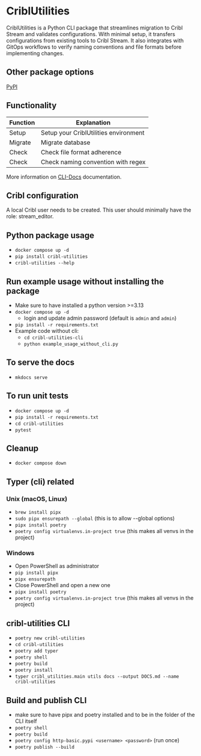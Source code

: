 # CriblUtilities
CriblUtilities is a Python CLI package that streamlines migration to Cribl Stream and validates configurations. With minimal setup, it transfers configurations from existing tools to Cribl Stream. It also integrates with GitOps workflows to verify naming conventions and file formats before implementing changes.

## Other package options
[PyPI](https://pypi.org/project/cribl-utilities/)

## Functionality
| **Function** | **Explanation**                       |
|--------------|---------------------------------------|
| Setup        | Setup your CriblUtilities environment |
| Migrate      | Migrate database                      |
| Check        | Check file format adherence           |
| Check        | Check naming convention with regex    |

More information on [CLI-Docs]([https://pypi.org/project/cribl-utilities/](https://github.com/cinqict/CriblUtilities/blob/main/docs/cli-docs.md)) documentation.

## Cribl configuration 
A local Cribl user needs to be created. This user should minimally have the role: stream_editor.

## Python package usage
- `docker compose up -d`
- `pip install cribl-utilities`
- `cribl-utilities --help`

## Run example usage without installing the package
- Make sure to have installed a python version >=3.13
- `docker compose up -d`
  - login and update admin password (default is `admin` and `admin`)
- `pip install -r requirements.txt`
- Example code without cli:
  - `cd cribl-utilities-cli`
  - `python example_usage_without_cli.py`

## To serve the docs
- `mkdocs serve`

## To run unit tests
- `docker compose up -d`
- `pip install -r requirements.txt`
- `cd cribl-utilities`
- `pytest`

## Cleanup
- `docker compose down`

## Typer (cli) related
### Unix (macOS, Linux)
- `brew install pipx`
- `sudo pipx ensurepath --global` (this is to allow --global options)
- `pipx install poetry`
- `poetry config virtualenvs.in-project true` (this makes all venvs in the project)
### Windows
-  Open PowerShell as administrator
- `pip install pipx`
- `pipx ensurepath` 
-  Close PowerShell and open a new one
- `pipx install poetry`
- `poetry config virtualenvs.in-project true` (this makes all venvs in the project)

## cribl-utilities CLI
- `poetry new cribl-utilities`
- `cd cribl-utilities`
- `poetry add typer`
- `poetry shell`
- `poetry build`
- `poetry install`
- `typer cribl_utilities.main utils docs --output DOCS.md --name cribl-utilities`

## Build and publish CLI
- make sure to have pipx and poetry installed and to be in the folder of the CLI itself
- `poetry shell`
- `poetry build`
- `poetry config http-basic.pypi <username> <password>` (run once)
- `poetry publish --build`
